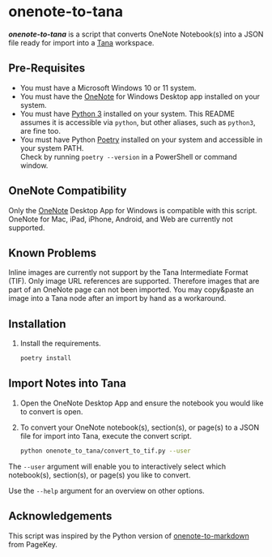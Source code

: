 # onenote-to-tana

_**onenote-to-tana**_ is a script that converts OneNote Notebook(s) into a JSON file ready for import into a [Tana](https://tana.inc/) workspace.

## Pre-Requisites

- You must have a Microsoft Windows 10 or 11 system.
- You must have the [OneNote](https://www.onenote.com/Download) for Windows Desktop app installed on your system.
- You must have [Python 3](https://www.python.org/downloads/windows/) installed on your system. This README assumes it is accessible via `python`, but other aliases, such as `python3`, are fine too.
-  You must have Python [Poetry](https://python-poetry.org/docs/#installing-with-the-official-installer) installed on your system and accessible in your system PATH.  
Check by running `poetry --version` in a PowerShell or command window.

## OneNote Compatibility

Only the [OneNote](https://www.onenote.com/download/win32/x64/en-US) Desktop App for Windows is compatible with this script.  
OneNote for Mac, iPad, iPhone, Android, and Web are currently not supported.

## Known Problems

Inline images are currently not support by the Tana Intermediate Format (TIF).
Only image URL references are supported.
Therefore images that are part of an OneNote page can not been imported.
You may copy&paste an image into a Tana node after an import by hand as
a workaround.

## Installation

1. Install the requirements.

    ```bash
    poetry install
    ```

## Import Notes into Tana

1. Open the OneNote Desktop App and ensure the notebook you would like 
   to convert is open.
2. To convert your OneNote notebook(s), section(s), or page(s) to a JSON file
   for import into Tana, execute the convert script.

    ```bash
    python onenote_to_tana/convert_to_tif.py --user
    ```

The `--user` argument will enable you to interactively select which
notebook(s), section(s), or page(s) you like to convert.

Use the `--help` argument for an overview on other options.

## Acknowledgements

This script was inspired by the Python version of
[onenote-to-markdown](https://blog.pagekey.io/onenote-to-markdown-python/)
from PageKey.
